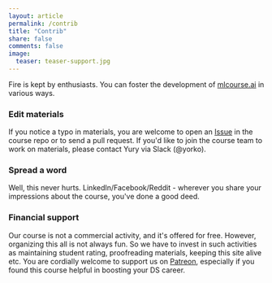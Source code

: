 ```yaml
---
layout: article
permalink: /contrib
title: "Contrib"
share: false
comments: false
image:
  teaser: teaser-support.jpg
---
```


Fire is kept by enthusiasts. You can foster the development of [mlcourse.ai](mlcourse.ai) in various ways. 

### Edit materials
If you notice a typo in materials, you are welcome to open an [Issue](https://github.com/Yorko/mlcourse.ai/issues) in the course repo or to send a pull request. If you'd like to join the course team to work on materials, please contact Yury via Slack (@yorko). 

### Spread a word
Well, this never hurts. LinkedIn/Facebook/Reddit - wherever you share your impressions about the course, you've done a good deed. 

### Financial support
Our course is not a commercial activity, and it's offered for free. However, organizing this all is not always fun. So we have to invest in such activities as maintaining student rating, proofreading materials, keeping this site alive etc. You are cordially welcome to support us on [Patreon](https://www.patreon.com/ods_mlcourse), especially if you found this course helpful in boosting your DS career. 
